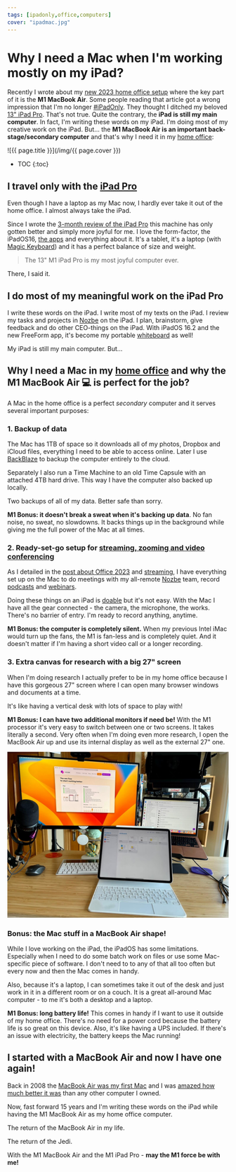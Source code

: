 ```yaml
---
tags: [ipadonly,office,computers]
cover: "ipadmac.jpg"
---
```


# Why I need a Mac when I'm working mostly on my iPad?

Recently I wrote about my [new 2023 home office setup](/office23/) where the key part of it is the **M1 MacBook Air**. Some people reading that article got a wrong impression that I'm no longer [#iPadOnly](/ipadonly/). They thought I ditched my beloved [13" iPad Pro](/ipad13pro/). That's not true. Quite the contrary, the **iPad is still my main computer**. In fact, I'm writing these words on my iPad. I'm doing most of my creative work on the iPad. But… the **M1 MacBook Air is an important back-stage/secondary computer** and that's why I need it in my [home office](/office/):

<!--More-->

![{{ page.title }}](/img/{{ page.cover }})

* TOC
{:toc}

## I travel only with the [iPad Pro](/ipad13pro/)

Even though I have a laptop as my Mac now, I hardly ever take it out of the home office. I almost always take the iPad.

Since I wrote the [3-month review of the iPad Pro](/ipad13pro/) this machine has only gotten better and simply more joyful for me. I love the form-factor, the iPadOS16, [the apps](/apps10/) and everything about it. It's a tablet, it's a laptop (with [Magic Keyboard](/magic/)) and it has a perfect balance of size and weight.

> The 13" M1 iPad Pro is my most joyful computer ever.

There, I said it.

## I do most of my meaningful work on the iPad Pro

I write these words on the iPad. I write most of my texts on the iPad. I review my tasks and projects in [Nozbe][n] on the iPad. I plan, brainstorm, give feedback and do other CEO-things on the iPad. With iPadOS 16.2 and the new FreeForm app, it's become my portable [whiteboard](/whiteboard/) as well!

My iPad is still my main computer. But…

## Why I need a Mac in my [home office](/office/) and why the M1 MacBook Air 💻 is perfect for the job?

A Mac in the home office is a perfect *secondary* computer and it serves several important purposes:

### 1. Backup of data

The Mac has 1TB of space so it downloads all of my photos, Dropbox and iCloud files, everything I need to be able to access online. Later I use [BackBlaze][b] to backup the computer entirely to the cloud.

Separately I also run a Time Machine to an old Time Capsule with an attached 4TB hard drive. This way I have the computer also backed up locally.

Two backups of all of my data. Better safe than sorry.

**M1 Bonus: it doesn't break a sweat when it's backing up data**. No fan noise, no sweat, no slowdowns. It backs things up in the background while giving me the full power of the Mac at all times.

### 2. Ready-set-go setup for [streaming, zooming and video conferencing](/streaming/)

As I detailed in the [post about Office 2023](/office23/) and [streaming](/streaming), I have everything set up on the Mac to do meetings with my all-remote [Nozbe][n] team, record [podcasts](/noofficefm/) and [webinars](/webinar/).

Doing these things on an iPad is [doable](/recording/) but it's not easy. With the Mac I have all the gear connected - the camera, the microphone, the works. There's no barrier of entry. I'm ready to record anything, anytime.

**M1 Bonus: the computer is completely silent.** When my previous Intel iMac would turn up the fans, the M1 is fan-less and is completely quiet. And it doesn't matter if I'm having a short video call or a longer recording.

### 3. Extra canvas for research with a big 27" screen

When I'm doing research I actually prefer to be in my home office because I have this gorgeous 27" screen where I can open many browser windows and documents at a time.

It's like having a vertical desk with lots of space to play with!

**M1 Bonus: I can have two additional monitors if need be!** With the M1 processor it's very easy to switch between one or two screens. It takes literally a second. Very often when I'm doing even more research, I open the MacBook Air up and use its internal display as well as the external 27" one.

![{{ page.title }} 2](/img/ipadmac-2.jpg)

### Bonus: the Mac stuff in a MacBook Air shape!

While I love working on the iPad, the iPadOS has some limitations. Especially when I need to do some batch work on files or use some Mac-specific piece of software. I don't need to to any of that all too often but every now and then the Mac comes in handy.

Also, because it's a laptop, I can sometimes take it out of the desk and just work in it in a different room or on a couch. It is a great all-around Mac computer - to me it's both a desktop and a laptop.

**M1 Bonus: long battery life!** This comes in handy if I want to use it outside of my home office. There's no need for a power cord because the battery life is so great on this device. Also, it's like having a UPS included. If there's an issue with electricity, the battery keeps the Mac running!

## I started with a MacBook Air and now I have one again!

Back in 2008 the [MacBook Air was my first Mac](/my-first-mac/) and I was [amazed how much better it was](/macbook-air/) than any other computer I owned.

Now, fast forward 15 years and I'm writing these words on the iPad while having the M1 MacBook Air as my home office computer.

The return of the MacBook Air in my life.

The return of the Jedi.

With the M1 MacBook Air and the M1 iPad Pro - **may the M1 force be with me!**

[b]: https://secure.backblaze.com/r/016rp3

[n]: https://michael.gratis/nozbe
[np]: https://michael.gratis/nozbepersonal